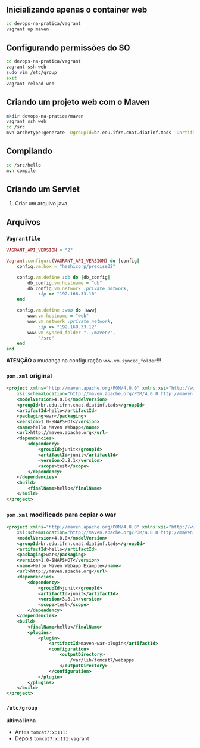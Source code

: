 
## Inicializando apenas o container web

```bash
cd devops-na-pratica/vagrant
vagrant up maven
```

## Configurando permissões do SO

```bash
cd devops-na-pratica/vagrant
vagrant ssh web
sudo vim /etc/group
exit
vagrant reload web
```


## Criando um projeto web com o Maven

```bash
mkdir devops-na-pratica/maven
vagrant ssh web
cd /src
mvn archetype:generate -DgroupId=br.edu.ifrn.cnat.diatinf.tads -DartifactId=hello -DarchetypeArtifactId=maven-archetype-webapp -DinteractiveMode=false
```

## Compilando

```bash
cd /src/hello
mvn compile
```

## Criando um Servlet

1. Criar um arquivo java

## Arquivos


### ```Vagrantfile```

```ruby
VAGRANT_API_VERSION = "2"

Vagrant.configure(VAGRANT_API_VERSION) do |config|
    config.vm.box = "hashicorp/precise32"

    config.vm.define :db do |db_config|
        db_config.vm.hostname = "db"
        db_config.vm.network :private_network,
            :ip => "192.168.33.10"
    end

    config.vm.define :web do |www|
        www.vm.hostname = "web"
        www.vm.network :private_network,
            :ip => "192.168.33.12"
        www.vm.synced_folder "../maven/",
            "/src"
    end
end
```

**ATENÇÃO** a mudança na configuração ```www.vm.synced_folder```!!!

### ```pom.xml``` original

```xml
<project xmlns="http://maven.apache.org/POM/4.0.0" xmlns:xsi="http://www.w3.org/2001/XMLSchema-instance"
    xsi:schemaLocation="http://maven.apache.org/POM/4.0.0 http://maven.apache.org/maven-v4_0_0.xsd">
    <modelVersion>4.0.0</modelVersion>
    <groupId>br.edu.ifrn.cnat.diatinf.tads</groupId>
    <artifactId>hello</artifactId>
    <packaging>war</packaging>
    <version>1.0-SNAPSHOT</version>
    <name>hello Maven Webapp</name>
    <url>http://maven.apache.org</url>
    <dependencies>
        <dependency>
            <groupId>junit</groupId>
            <artifactId>junit</artifactId>
            <version>3.8.1</version>
            <scope>test</scope>
        </dependency>
    </dependencies>
    <build>
        <finalName>hello</finalName>
    </build>
</project>
```

### ```pom.xml``` modificado para copiar o war

```xml
<project xmlns="http://maven.apache.org/POM/4.0.0" xmlns:xsi="http://www.w3.org/2001/XMLSchema-instance"
    xsi:schemaLocation="http://maven.apache.org/POM/4.0.0 http://maven.apache.org/maven-v4_0_0.xsd">
    <modelVersion>4.0.0</modelVersion>
    <groupId>br.edu.ifrn.cnat.diatinf.tads</groupId>
    <artifactId>hello</artifactId>
    <packaging>war</packaging>
    <version>1.0-SNAPSHOT</version>
    <name>Hello Maven Webapp Example</name>
    <url>http://maven.apache.org</url>
    <dependencies>
        <dependency>
            <groupId>junit</groupId>
            <artifactId>junit</artifactId>
            <version>3.8.1</version>
            <scope>test</scope>
        </dependency>
    </dependencies>
    <build>
        <finalName>hello</finalName>
        <plugins>
            <plugin>
                <artifactId>maven-war-plugin</artifactId>
                <configuration>
                    <outputDirectory>
                        /var/lib/tomcat7/webapps
                    </outputDirectory>
                </configuration>
            </plugin>
        </plugins>
    </build>
</project>
```

### ```/etc/group```

**última linha**
- Antes ```tomcat7:x:111:```
- Depois ```tomcat7:x:111:vagrant```
